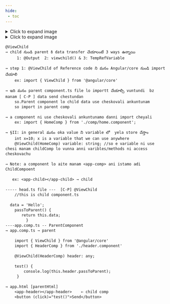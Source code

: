 ```yaml
---
hide:
 - toc
---
```



<details>
  <summary>Click to expand image</summary>
  <img src="/images/viewChild2.jpg" alt="Output image" style="max-width: 100%; height: auto;" />
</details>
<details>
  <summary>Click to expand image</summary>
  <img src="/images/viewChild.jpg" alt="Output image" style="max-width: 100%; height: auto;" />
</details>


```
@ViewChild  
→ child నుండి parent కి data transfer చేయాలంటే 3 ways ఉన్నాయి  
     1: @Output  2: viewchild() & 3: TempRefVariable

→ step 1: @ViewChild of Reference code ని మనం Angular/core నుండి import చేయాలి  
    ex: import { ViewChild } from '@angular/core'

→ ఇది మనం parent component.ts file lo importt చేయాల్సి vuntundi  bz manam [ C-P ] data send chestundan
    so.Parent component lo child data use cheskovali ankuntunam 
    so import in parent comp

→ a component ni use cheskovali ankuntunamo danni import cheyali   
    ex: import { HomeComp } from './comp/home.component';

→ §II: in general మనం oka value ని variable లో  yela store చేస్తాం  
    int x=10; x is a variable that we can use anywhere  
    @ViewChild(HomeComp) variable: string; //so e variable ni use chesi manam childComp lo vunna anni varibles/methods ni access cheskovachu

→ Note: a component lo aite manam <app-comp> ani istamo adi ChildCompoent  
   
   ex: <app-child></app-child> → child

----- head.ts file ---  [C-P] @ViewChild
    //this is child component.ts

  data = 'Hello';
    passToParent() {
       return this.data;
         }
----app.comp.ts -- ParentComponent
→ app.comp.ts → parent

    import { ViewChild } from '@angular/core'
    import { HeaderComp } from './header.component'

    @ViewChild(HeaderComp) header: any;

    test() {
        console.log(this.header.passToParent);
     }

→ app.html [parentHtml]
    <app-header></app-header>    ← child comp
    <button (click)="test()">Send</button>
```